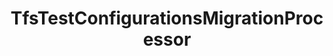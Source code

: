 ---
optionsClassName: TfsTestConfigurationsMigrationProcessorOptions
optionsClassFullName: MigrationTools.Processors.TfsTestConfigurationsMigrationProcessorOptions
configurationSamples:
- name: defaults
  order: 2
  description: 
  code: There are no defaults! Check the sample for options!
  sampleFor: MigrationTools.Processors.TfsTestConfigurationsMigrationProcessorOptions
- name: sample
  order: 1
  description: 
  code: There is no sample, but you can check the classic below for a general feel.
  sampleFor: MigrationTools.Processors.TfsTestConfigurationsMigrationProcessorOptions
- name: classic
  order: 3
  description: 
  code: >-
    {
      "$type": "TfsTestConfigurationsMigrationProcessorOptions",
      "Enabled": false,
      "SourceName": null,
      "TargetName": null
    }
  sampleFor: MigrationTools.Processors.TfsTestConfigurationsMigrationProcessorOptions
description: This processor can migrate `test configuration`. This should be run before `LinkMigrationConfig`.
className: TfsTestConfigurationsMigrationProcessor
typeName: Processors
architecture: 
options:
- parameterName: Enabled
  type: Boolean
  description: If set to `true` then the processor will run. Set to `false` and the processor will not run.
  defaultValue: missing XML code comments
- parameterName: SourceName
  type: String
  description: This is the `IEndpoint` that will be used as the source of the Migration. Can be null for a write only processor.
  defaultValue: missing XML code comments
- parameterName: TargetName
  type: String
  description: This is the `IEndpoint` that will be used as the Target of the Migration. Can be null for a read only processor.
  defaultValue: missing XML code comments
status: Beta
processingTarget: Suites & Plans
classFile: src/MigrationTools.Clients.TfsObjectModel/Processors/TfsTestConfigurationsMigrationProcessor.cs
optionsClassFile: src/MigrationTools.Clients.TfsObjectModel/Processors/TfsTestConfigurationsMigrationProcessorOptions.cs

redirectFrom:
- /Reference/Processors/TfsTestConfigurationsMigrationProcessorOptions/
layout: reference
toc: true
permalink: /Reference/Processors/TfsTestConfigurationsMigrationProcessor/
title: TfsTestConfigurationsMigrationProcessor
categories:
- Processors
- 
topics:
- topic: notes
  path: /docs/Reference/Processors/TfsTestConfigurationsMigrationProcessor-notes.md
  exists: false
  markdown: ''
- topic: introduction
  path: /docs/Reference/Processors/TfsTestConfigurationsMigrationProcessor-introduction.md
  exists: false
  markdown: ''

---